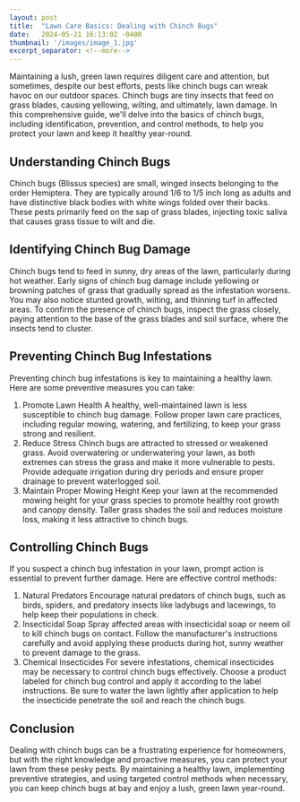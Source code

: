 ```yaml
---
layout: post
title:  "Lawn Care Basics: Dealing with Chinch Bugs"
date:   2024-05-21 16:13:02 -0400
thumbnail: '/images/image_1.jpg'
excerpt_separator: <!--more-->
---
```

Maintaining a lush, green lawn requires diligent care and attention, but sometimes, despite our best efforts, pests like chinch bugs can wreak havoc on our outdoor spaces. <!--more-->Chinch bugs are tiny insects that feed on grass blades, causing yellowing, wilting, and ultimately, lawn damage. In this comprehensive guide, we'll delve into the basics of chinch bugs, including identification, prevention, and control methods, to help you protect your lawn and keep it healthy year-round.

## Understanding Chinch Bugs
Chinch bugs (Blissus species) are small, winged insects belonging to the order Hemiptera. They are typically around 1/6 to 1/5 inch long as adults and have distinctive black bodies with white wings folded over their backs. These pests primarily feed on the sap of grass blades, injecting toxic saliva that causes grass tissue to wilt and die.

## Identifying Chinch Bug Damage
Chinch bugs tend to feed in sunny, dry areas of the lawn, particularly during hot weather. Early signs of chinch bug damage include yellowing or browning patches of grass that gradually spread as the infestation worsens. You may also notice stunted growth, wilting, and thinning turf in affected areas. To confirm the presence of chinch bugs, inspect the grass closely, paying attention to the base of the grass blades and soil surface, where the insects tend to cluster.

## Preventing Chinch Bug Infestations
Preventing chinch bug infestations is key to maintaining a healthy lawn. Here are some preventive measures you can take:
1. Promote Lawn Health
A healthy, well-maintained lawn is less susceptible to chinch bug damage. Follow proper lawn care practices, including regular mowing, watering, and fertilizing, to keep your grass strong and resilient.
2. Reduce Stress
Chinch bugs are attracted to stressed or weakened grass. Avoid overwatering or underwatering your lawn, as both extremes can stress the grass and make it more vulnerable to pests. Provide adequate irrigation during dry periods and ensure proper drainage to prevent waterlogged soil.
3. Maintain Proper Mowing Height
Keep your lawn at the recommended mowing height for your grass species to promote healthy root growth and canopy density. Taller grass shades the soil and reduces moisture loss, making it less attractive to chinch bugs.

## Controlling Chinch Bugs
If you suspect a chinch bug infestation in your lawn, prompt action is essential to prevent further damage. Here are effective control methods:
1. Natural Predators
Encourage natural predators of chinch bugs, such as birds, spiders, and predatory insects like ladybugs and lacewings, to help keep their populations in check.
2. Insecticidal Soap
Spray affected areas with insecticidal soap or neem oil to kill chinch bugs on contact. Follow the manufacturer's instructions carefully and avoid applying these products during hot, sunny weather to prevent damage to the grass.
3. Chemical Insecticides
For severe infestations, chemical insecticides may be necessary to control chinch bugs effectively. Choose a product labeled for chinch bug control and apply it according to the label instructions. Be sure to water the lawn lightly after application to help the insecticide penetrate the soil and reach the chinch bugs.

## Conclusion
Dealing with chinch bugs can be a frustrating experience for homeowners, but with the right knowledge and proactive measures, you can protect your lawn from these pesky pests. By maintaining a healthy lawn, implementing preventive strategies, and using targeted control methods when necessary, you can keep chinch bugs at bay and enjoy a lush, green lawn year-round.

